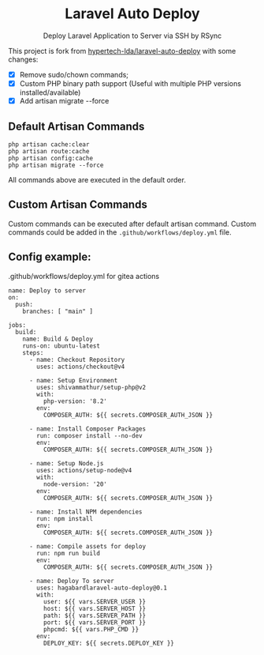 <div style="text-align: center;">

# Laravel Auto Deploy

Deploy Laravel Application to Server via SSH by RSync

</div>

This project is fork from [hypertech-lda/laravel-auto-deploy](https://github.com/hypertech-lda/laravel-auto-deploy) with some changes:

- [x] Remove sudo/chown commands;
- [x] Custom PHP binary path support (Useful with multiple PHP versions installed/available)
- [x] Add artisan migrate --force

## Default Artisan Commands
```
php artisan cache:clear 
php artisan route:cache
php artisan config:cache
php artisan migrate --force
```
All commands above are executed in the default order.

## Custom Artisan Commands
 Custom commands can be executed after default artisan command. Custom commands could be added in the `.github/workflows/deploy.yml` file.


## Config example:

.github/workflows/deploy.yml for gitea actions

```
name: Deploy to server
on:
  push:
    branches: [ "main" ]

jobs:
  build:
    name: Build & Deploy
    runs-on: ubuntu-latest
    steps:
      - name: Checkout Repository
        uses: actions/checkout@v4

      - name: Setup Environment
        uses: shivammathur/setup-php@v2
        with:
          php-version: '8.2'
        env:
          COMPOSER_AUTH: ${{ secrets.COMPOSER_AUTH_JSON }}

      - name: Install Composer Packages
        run: composer install --no-dev
        env:
          COMPOSER_AUTH: ${{ secrets.COMPOSER_AUTH_JSON }}

      - name: Setup Node.js
        uses: actions/setup-node@v4
        with:
          node-version: '20'
        env:
          COMPOSER_AUTH: ${{ secrets.COMPOSER_AUTH_JSON }}

      - name: Install NPM dependencies
        run: npm install
        env:
          COMPOSER_AUTH: ${{ secrets.COMPOSER_AUTH_JSON }}

      - name: Compile assets for deploy
        run: npm run build
        env:
          COMPOSER_AUTH: ${{ secrets.COMPOSER_AUTH_JSON }}

      - name: Deploy To server
        uses: hagabardlaravel-auto-deploy@0.1
        with:
          user: ${{ vars.SERVER_USER }}
          host: ${{ vars.SERVER_HOST }}
          path: ${{ vars.SERVER_PATH }}
          port: ${{ vars.SERVER_PORT }}
          phpcmd: ${{ vars.PHP_CMD }}
        env:
          DEPLOY_KEY: ${{ secrets.DEPLOY_KEY }}



```
